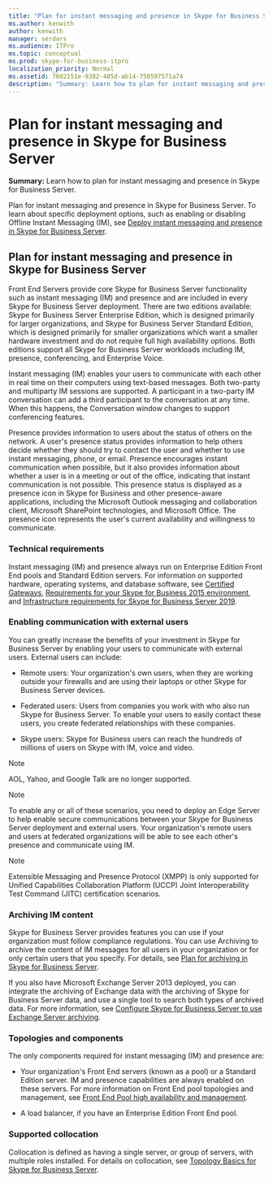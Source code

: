 ```yaml
---
title: "Plan for instant messaging and presence in Skype for Business Server"
ms.author: kenwith
author: kenwith
manager: serdars
ms.audience: ITPro
ms.topic: conceptual
ms.prod: skype-for-business-itpro
localization_priority: Normal
ms.assetid: 70d2151e-9382-485d-ab14-758597571a74
description: "Summary: Learn how to plan for instant messaging and presence in Skype for Business Server."
---
```


# Plan for instant messaging and presence in Skype for Business Server
 
**Summary:** Learn how to plan for instant messaging and presence in Skype for Business Server.
  
Plan for instant messaging and presence in Skype for Business Server. To learn about specific deployment options, such as enabling or disabling Offline Instant Messaging (IM), see [Deploy instant messaging and presence in Skype for Business Server](../deploy/im-and-presence/im-and-presence.md).
  
## Plan for instant messaging and presence in Skype for Business Server

Front End Servers provide core Skype for Business Server functionality such as instant messaging (IM) and presence and are included in every Skype for Business Server deployment. There are two editions available: Skype for Business Server Enterprise Edition, which is designed primarily for larger organizations, and Skype for Business Server Standard Edition, which is designed primarily for smaller organizations which want a smaller hardware investment and do not require full high availability options. Both editions support all Skype for Business Server workloads including IM, presence, conferencing, and Enterprise Voice.
  
Instant messaging (IM) enables your users to communicate with each other in real time on their computers using text-based messages. Both two-party and multiparty IM sessions are supported. A participant in a two-party IM conversation can add a third participant to the conversation at any time. When this happens, the Conversation window changes to support conferencing features.
  
Presence provides information to users about the status of others on the network. A user's presence status provides information to help others decide whether they should try to contact the user and whether to use instant messaging, phone, or email. Presence encourages instant communication when possible, but it also provides information about whether a user is in a meeting or out of the office, indicating that instant communication is not possible. This presence status is displayed as a presence icon in Skype for Business and other presence-aware applications, including the Microsoft Outlook messaging and collaboration client, Microsoft SharePoint technologies, and Microsoft Office. The presence icon represents the user's current availability and willingness to communicate. 
  
### Technical requirements

Instant messaging (IM) and presence always run on Enterprise Edition Front End pools and Standard Edition servers. For information on supported hardware, operating systems, and database software, see  [Certified Gateways](../../SfbPartnerCertification/certification/infra-gateways.md),  [Requirements for your Skype for Business 2015 environment](requirements-for-your-environment/requirements-for-your-environment.md), and [Infrastructure requirements for Skype for Business Server 2019](../../SfBServer2019/plan/environmental-requirements.md).
  
### Enabling communication with external users

You can greatly increase the benefits of your investment in Skype for Business Server by enabling your users to communicate with external users. External users can include:
  
- Remote users: Your organization's own users, when they are working outside your firewalls and are using their laptops or other Skype for Business Server devices.
    
- Federated users: Users from companies you work with who also run Skype for Business Server. To enable your users to easily contact these users, you create federated relationships with these companies. 
    
- Skype users: Skype for Business users can reach the hundreds of millions of users on Skype with IM, voice and video.
    
> [!NOTE]
> AOL, Yahoo, and Google Talk are no longer supported. 
  
> [!NOTE]
> To enable any or all of these scenarios, you need to deploy an Edge Server to help enable secure communications between your Skype for Business Server deployment and external users. Your organization's remote users and users at federated organizations will be able to see each other's presence and communicate using IM. 
  
> [!NOTE]
> Extensible Messaging and Presence Protocol (XMPP) is only supported for Unified Capabilities Collaboration Platform (UCCP) Joint Interoperability Test Command (JITC) certification scenarios. 
  
### Archiving IM content

Skype for Business Server provides features you can use if your organization must follow compliance regulations. You can use Archiving to archive the content of IM messages for all users in your organization or for only certain users that you specify. For details, see [Plan for archiving in Skype for Business Server](archiving/archiving.md). 
  
If you also have Microsoft Exchange Server 2013 deployed, you can integrate the archiving of Exchange data with the archiving of Skype for Business Server data, and use a single tool to search both types of archived data. For more information, see [Configure Skype for Business Server to use Exchange Server archiving](../deploy/integrate-with-exchange-server/use-exchange-archiving.md).
  
### Topologies and components

The only components required for instant messaging (IM) and presence are:
  
- Your organization's Front End servers (known as a pool) or a Standard Edition server. IM and presence capabilities are always enabled on these servers. For more information on Front End pool topologies and management, see [Front End Pool high availability and management](high-availability-and-disaster-recovery/high-availability.md).
    
- A load balancer, if you have an Enterprise Edition Front End pool.
    
### Supported collocation

Collocation is defined as having a single server, or group of servers, with multiple roles installed. For details on collocation, see [Topology Basics for Skype for Business Server](topology-basics/topology-basics.md). 
  

